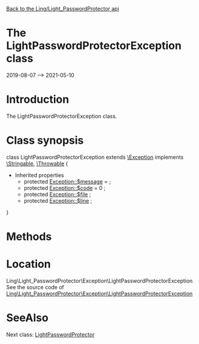 [Back to the Ling/Light_PasswordProtector api](https://github.com/lingtalfi/Light_PasswordProtector/blob/master/doc/api/Ling/Light_PasswordProtector.md)



The LightPasswordProtectorException class
================
2019-08-07 --> 2021-05-10






Introduction
============

The LightPasswordProtectorException class.



Class synopsis
==============


class <span class="pl-k">LightPasswordProtectorException</span> extends [\Exception](http://php.net/manual/en/class.exception.php) implements [\Stringable](https://wiki.php.net/rfc/stringable), [\Throwable](http://php.net/manual/en/class.throwable.php) {

- Inherited properties
    - protected  [Exception::$message](#property-message) =  ;
    - protected  [Exception::$code](#property-code) = 0 ;
    - protected  [Exception::$file](#property-file) ;
    - protected  [Exception::$line](#property-line) ;

}






Methods
==============






Location
=============
Ling\Light_PasswordProtector\Exception\LightPasswordProtectorException<br>
See the source code of [Ling\Light_PasswordProtector\Exception\LightPasswordProtectorException](https://github.com/lingtalfi/Light_PasswordProtector/blob/master/Exception/LightPasswordProtectorException.php)



SeeAlso
==============
Next class: [LightPasswordProtector](https://github.com/lingtalfi/Light_PasswordProtector/blob/master/doc/api/Ling/Light_PasswordProtector/Service/LightPasswordProtector.md)<br>
